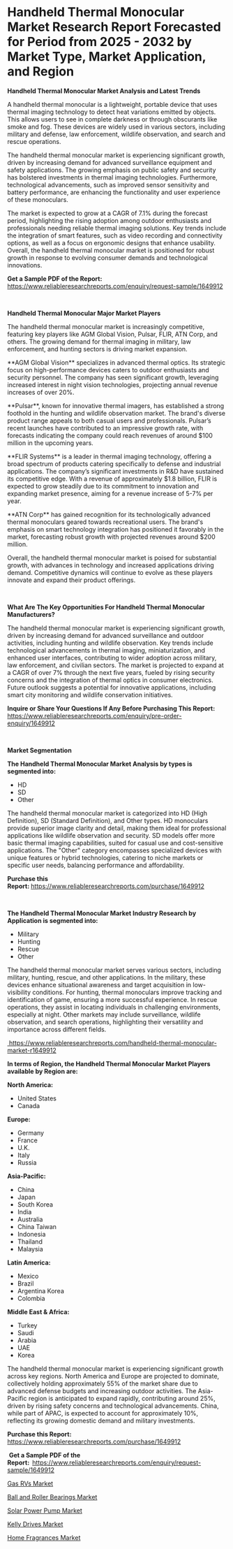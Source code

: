 <p><h1>Handheld Thermal Monocular Market Research Report Forecasted for Period from 2025 -  2032 by Market Type, Market Application, and Region</h1></p><p><strong>Handheld Thermal Monocular Market Analysis and Latest Trends</strong></p>
<p><p>A handheld thermal monocular is a lightweight, portable device that uses thermal imaging technology to detect heat variations emitted by objects. This allows users to see in complete darkness or through obscurants like smoke and fog. These devices are widely used in various sectors, including military and defense, law enforcement, wildlife observation, and search and rescue operations.</p><p>The handheld thermal monocular market is experiencing significant growth, driven by increasing demand for advanced surveillance equipment and safety applications. The growing emphasis on public safety and security has bolstered investments in thermal imaging technologies. Furthermore, technological advancements, such as improved sensor sensitivity and battery performance, are enhancing the functionality and user experience of these monoculars. </p><p>The market is expected to grow at a CAGR of 7.1% during the forecast period, highlighting the rising adoption among outdoor enthusiasts and professionals needing reliable thermal imaging solutions. Key trends include the integration of smart features, such as video recording and connectivity options, as well as a focus on ergonomic designs that enhance usability. Overall, the handheld thermal monocular market is positioned for robust growth in response to evolving consumer demands and technological innovations.</p></p>
<p><strong>Get a Sample PDF of the Report:&nbsp;</strong> <a href="https://www.reliableresearchreports.com/enquiry/request-sample/1649912?utm_campaign=113&utm_medium=2&utm_source=Github&utm_content=ia&utm_term=08042025&utm_id=handheld-thermal-monocular">https://www.reliableresearchreports.com/enquiry/request-sample/1649912</a></p>
<p>&nbsp;</p>
<p><strong>Handheld Thermal Monocular Major Market Players</strong></p>
<p><p>The handheld thermal monocular market is increasingly competitive, featuring key players like AGM Global Vision, Pulsar, FLIR, ATN Corp, and others. The growing demand for thermal imaging in military, law enforcement, and hunting sectors is driving market expansion.</p><p>**AGM Global Vision** specializes in advanced thermal optics. Its strategic focus on high-performance devices caters to outdoor enthusiasts and security personnel. The company has seen significant growth, leveraging increased interest in night vision technologies, projecting annual revenue increases of over 20%.</p><p>**Pulsar**, known for innovative thermal imagers, has established a strong foothold in the hunting and wildlife observation market. The brand's diverse product range appeals to both casual users and professionals. Pulsar’s recent launches have contributed to an impressive growth rate, with forecasts indicating the company could reach revenues of around $100 million in the upcoming years.</p><p>**FLIR Systems** is a leader in thermal imaging technology, offering a broad spectrum of products catering specifically to defense and industrial applications. The company’s significant investments in R&D have sustained its competitive edge. With a revenue of approximately $1.8 billion, FLIR is expected to grow steadily due to its commitment to innovation and expanding market presence, aiming for a revenue increase of 5-7% per year.</p><p>**ATN Corp** has gained recognition for its technologically advanced thermal monoculars geared towards recreational users. The brand's emphasis on smart technology integration has positioned it favorably in the market, forecasting robust growth with projected revenues around $200 million.</p><p>Overall, the handheld thermal monocular market is poised for substantial growth, with advances in technology and increased applications driving demand. Competitive dynamics will continue to evolve as these players innovate and expand their product offerings.</p></p>
<p>&nbsp;</p>
<p><strong>What Are The Key Opportunities For Handheld Thermal Monocular Manufacturers?</strong></p>
<p><p>The handheld thermal monocular market is experiencing significant growth, driven by increasing demand for advanced surveillance and outdoor activities, including hunting and wildlife observation. Key trends include technological advancements in thermal imaging, miniaturization, and enhanced user interfaces, contributing to wider adoption across military, law enforcement, and civilian sectors. The market is projected to expand at a CAGR of over 7% through the next five years, fueled by rising security concerns and the integration of thermal optics in consumer electronics. Future outlook suggests a potential for innovative applications, including smart city monitoring and wildlife conservation initiatives.</p></p>
<p><strong>Inquire or Share Your Questions If Any Before Purchasing This Report:</strong> <a href="https://www.reliableresearchreports.com/enquiry/pre-order-enquiry/1649912?utm_campaign=113&utm_medium=2&utm_source=Github&utm_content=ia&utm_term=08042025&utm_id=handheld-thermal-monocular">https://www.reliableresearchreports.com/enquiry/pre-order-enquiry/1649912</a></p>
<p>&nbsp;</p>
<p><strong>Market Segmentation</strong></p>
<p><strong>The Handheld Thermal Monocular Market Analysis by types is segmented into:</strong></p>
<p><ul><li>HD</li><li>SD</li><li>Other</li></ul></p>
<p><p>The handheld thermal monocular market is categorized into HD (High Definition), SD (Standard Definition), and Other types. HD monoculars provide superior image clarity and detail, making them ideal for professional applications like wildlife observation and security. SD models offer more basic thermal imaging capabilities, suited for casual use and cost-sensitive applications. The "Other" category encompasses specialized devices with unique features or hybrid technologies, catering to niche markets or specific user needs, balancing performance and affordability.</p></p>
<p><strong>Purchase this Report:&nbsp;</strong><a href="https://www.reliableresearchreports.com/purchase/1649912?utm_campaign=113&utm_medium=2&utm_source=Github&utm_content=ia&utm_term=08042025&utm_id=handheld-thermal-monocular">https://www.reliableresearchreports.com/purchase/1649912</a></p>
<p>&nbsp;</p>
<p><strong>The Handheld Thermal Monocular Market Industry Research by Application is segmented into:</strong></p>
<p><ul><li>Military</li><li>Hunting</li><li>Rescue</li><li>Other</li></ul></p>
<p><p>The handheld thermal monocular market serves various sectors, including military, hunting, rescue, and other applications. In the military, these devices enhance situational awareness and target acquisition in low-visibility conditions. For hunting, thermal monoculars improve tracking and identification of game, ensuring a more successful experience. In rescue operations, they assist in locating individuals in challenging environments, especially at night. Other markets may include surveillance, wildlife observation, and search operations, highlighting their versatility and importance across different fields.</p></p>
<p><a href="https://www.reliableresearchreports.com/handheld-thermal-monocular-market-r1649912?utm_campaign=113&utm_medium=2&utm_source=Github&utm_content=ia&utm_term=08042025&utm_id=handheld-thermal-monocular">&nbsp;https://www.reliableresearchreports.com/handheld-thermal-monocular-market-r1649912</a></p>
<p><strong>In terms of Region, the Handheld Thermal Monocular Market Players available by Region are:</strong></p>
<p>
    <p> <strong> North America: </strong>
        <ul>
            <li>United States</li>
            <li>Canada</li>
        </ul>
        </p> 
    <p> <strong> Europe: </strong>
        <ul>
            <li>Germany</li>
            <li>France</li>
            <li>U.K.</li>
            <li>Italy</li>
            <li>Russia</li>
        </ul>
        </p> 
    <p> <strong> Asia-Pacific: </strong>
        <ul>
            <li>China</li>
            <li>Japan</li>
            <li>South Korea</li>
            <li>India</li>
            <li>Australia</li>
            <li>China Taiwan</li>
            <li>Indonesia</li>
            <li>Thailand</li>
            <li>Malaysia</li>
        </ul>
        </p> 
    <p> <strong> Latin America: </strong>
        <ul>
            <li>Mexico</li>
            <li>Brazil</li>
            <li>Argentina Korea</li>
            <li>Colombia</li>
        </ul>
        </p> 
    <p> <strong> Middle East & Africa: </strong>
        <ul>
            <li>Turkey</li>
            <li>Saudi</li>
            <li>Arabia</li>
            <li>UAE</li>
            <li>Korea</li>
        </ul>
    </p>
    </p>
<p><p>The handheld thermal monocular market is experiencing significant growth across key regions. North America and Europe are projected to dominate, collectively holding approximately 55% of the market share due to advanced defense budgets and increasing outdoor activities. The Asia-Pacific region is anticipated to expand rapidly, contributing around 25%, driven by rising safety concerns and technological advancements. China, while part of APAC, is expected to account for approximately 10%, reflecting its growing domestic demand and military investments.</p></p>
<p><strong>Purchase this Report: </strong><a href="https://www.reliableresearchreports.com/purchase/1649912?utm_campaign=113&utm_medium=2&utm_source=Github&utm_content=ia&utm_term=08042025&utm_id=handheld-thermal-monocular">https://www.reliableresearchreports.com/purchase/1649912</a></p>
<p>&nbsp;<strong>Get a Sample PDF of the Report:&nbsp;&nbsp;</strong><a href="https://www.reliableresearchreports.com/enquiry/request-sample/1649912?utm_campaign=113&utm_medium=2&utm_source=Github&utm_content=ia&utm_term=08042025&utm_id=handheld-thermal-monocular">https://www.reliableresearchreports.com/enquiry/request-sample/1649912</a></p>
<p><strong></strong></p>
<p><p><a href="https://github.com/krulicfidura/Market-Research-Report-List-1/blob/main/gas-rvs-market.md?utm_campaign=113&utm_medium=2&utm_source=Github&utm_content=ia&utm_term=08042025&utm_id=handheld-thermal-monocular">Gas RVs Market</a></p><p><a href="https://github.com/denbelnmer50/Market-Research-Report-List-1/blob/main/ball-and-roller-bearings-market.md?utm_campaign=113&utm_medium=2&utm_source=Github&utm_content=ia&utm_term=08042025&utm_id=handheld-thermal-monocular">Ball and Roller Bearings Market</a></p><p><a href="https://github.com/rreynagjysma65/Market-Research-Report-List-1/blob/main/solar-power-pump-market.md?utm_campaign=113&utm_medium=2&utm_source=Github&utm_content=ia&utm_term=08042025&utm_id=handheld-thermal-monocular">Solar Power Pump Market</a></p><p><a href="https://github.com/vassihucz/Market-Research-Report-List-1/blob/main/kelly-drives-market.md?utm_campaign=113&utm_medium=2&utm_source=Github&utm_content=ia&utm_term=08042025&utm_id=handheld-thermal-monocular">Kelly Drives Market</a></p><p><a href="https://github.com/dibesnayee/Market-Research-Report-List-1/blob/main/home-fragrances-market.md?utm_campaign=113&utm_medium=2&utm_source=Github&utm_content=ia&utm_term=08042025&utm_id=handheld-thermal-monocular">Home Fragrances Market</a></p></p>